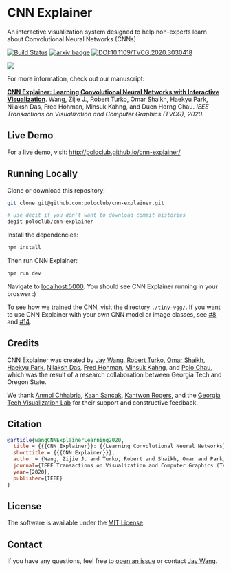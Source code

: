 # CNN Explainer

An interactive visualization system designed to help non-experts learn about Convolutional Neural Networks (CNNs)

[![Build Status](https://travis-ci.com/poloclub/cnn-explainer.svg?branch=master)](https://travis-ci.com/poloclub/cnn-explainer)
[![arxiv badge](https://img.shields.io/badge/arXiv-2004.15004-red)](http://arxiv.org/abs/2004.15004)
[![DOI:10.1109/TVCG.2020.3030418](https://img.shields.io/badge/DOI-10.1109/TVCG.2020.3030418-blue)](https://doi.org/10.1109/TVCG.2020.3030418)

<a href="https://youtu.be/HnWIHWFbuUQ" target="_blank"><img src="https://i.imgur.com/sCsudVg.png" style="max-width:100%;"></a>

For more information, check out our manuscript:

[**CNN Explainer: Learning Convolutional Neural Networks with Interactive Visualization**](https://arxiv.org/abs/2004.15004).
Wang, Zijie J., Robert Turko, Omar Shaikh, Haekyu Park, Nilaksh Das, Fred Hohman, Minsuk Kahng, and Duen Horng Chau.
*IEEE Transactions on Visualization and Computer Graphics (TVCG), 2020.*

## Live Demo

For a live demo, visit: http://poloclub.github.io/cnn-explainer/

## Running Locally

Clone or download this repository:

```bash
git clone git@github.com:poloclub/cnn-explainer.git

# use degit if you don't want to download commit histories
degit poloclub/cnn-explainer
```

Install the dependencies:

```bash
npm install
```

Then run CNN Explainer:

```bash
npm run dev
```

Navigate to [localhost:5000](https://localhost:5000). You should see CNN Explainer running in your broswer :)

To see how we trained the CNN, visit the directory [`./tiny-vgg/`](tiny-vgg).
If you want to use CNN Explainer with your own CNN model or image classes, see [#8](/../../issues/8) and [#14](/../../issues/14).

## Credits

CNN Explainer was created by 
<a href="https://zijie.wang/">Jay Wang</a>,
<a href="https://www.linkedin.com/in/robert-turko/">Robert Turko</a>, 
<a href="http://oshaikh.com/">Omar Shaikh</a>,
<a href="https://haekyu.com/">Haekyu Park</a>,
<a href="http://nilakshdas.com/">Nilaksh Das</a>,
<a href="https://fredhohman.com/">Fred Hohman</a>,
<a href="http://minsuk.com">Minsuk Kahng</a>, and
<a href="https://www.cc.gatech.edu/~dchau/">Polo Chau</a>,
which was the result of a research collaboration between 
Georgia Tech and Oregon State.

We thank
[Anmol Chhabria](https://www.linkedin.com/in/anmolchhabria),
[Kaan Sancak](https://kaansancak.com),
[Kantwon Rogers](https://www.kantwon.com), and the
[Georgia Tech Visualization Lab](http://vis.gatech.edu)
for their support and constructive feedback.

## Citation

```bibTeX
@article{wangCNNExplainerLearning2020,
  title = {{{CNN Explainer}}: {{Learning Convolutional Neural Networks}} with {{Interactive Visualization}}},
  shorttitle = {{{CNN Explainer}}},
  author = {Wang, Zijie J. and Turko, Robert and Shaikh, Omar and Park, Haekyu and Das, Nilaksh and Hohman, Fred and Kahng, Minsuk and Chau, Duen Horng},
  journal={IEEE Transactions on Visualization and Computer Graphics (TVCG)},
  year={2020},
  publisher={IEEE}
}
```

## License

The software is available under the [MIT License](https://github.com/poloclub/cnn-explainer/blob/master/LICENSE).

## Contact

If you have any questions, feel free to [open an issue](https://github.com/poloclub/cnn-explainer/issues/new/choose) or contact [Jay Wang](https://zijie.wang).
